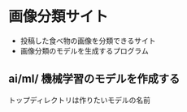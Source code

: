 # 画像分類サイト

* 投稿した食べ物の画像を分類できるサイト
* 画像分類のモデルを生成するプログラム

## ai/ml/ 機械学習のモデルを作成する

トップディレクトリは作りたいモデルの名前

